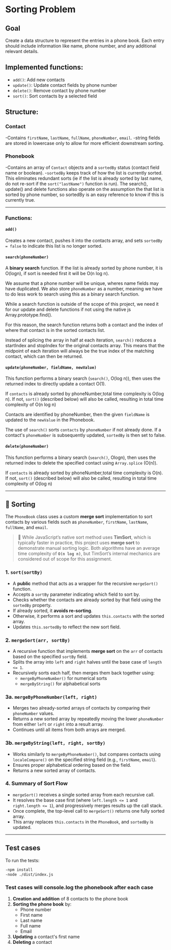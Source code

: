 # Sorting Problem

## Goal

Create a data structure to represent the entries in a phone book. Each entry should include information like name, phone number, and any additional relevant details.

## Implemented functions:

- `add()`: Add new contacts
- `update()`: Update contact fields by phone number
- `delete()`: Remove contact by phone number
- `sort()`: Sort contacts by a selected field

## Structure:

### Contact

-Contains `firstName`, `lastName`, `fullName`, `phoneNumber`, `email`.
-string fields are stored in lowercase only to allow for more efficient downstream sorting.

### Phonebook

-Contains an array of `Contact` objects and a `sortedBy` status (contact field name or boolean). -`sortedBy` keeps track of how the list is currently sorted. This eliminates redundant sorts (ie if the list is already sorted by last name, do not re-sort if the `sort("lastName")` function is run). The search(), update() and delete functions also operate on the assumption the that list is sorted by phone number, so sortedBy is an easy reference to know if this is currently true.

---

### Functions:

#### `add()`

Creates a new contact, pushes it into the contacts array, and sets `sortedBy = false` to indicate this list is no longer sorted.

#### `search(phoneNumber)`

A **binary search** function. If the list is already sorted by phone number, it is O(logn), if sort is needed first it will be O(n log n).

We assume that a phone number will be unique, wheres name fields may have duplicated. We also store `phoneNumber` as a number, meaning we have to do less work to search using this as a binary search function.

While a search function is outside of the scope of this project, we need it for our update and delete functions if not using the native js Array.prototype.find().

For this reason, the search function returns both a contact and the index of where that contact is in the sorted contacts list.

Instead of splicing the array in half at each iteration, `search()` reduces a startIndex and stopIndex for the original contacts array. This means that the midpoint of each iteration will always be the true index of the matching contact, which can then be returned.

#### `update(phoneNumber, fieldName, newValue)`

This function performs a binary search (`search()`, O(log n)), then uses the returned index to directly update a contact O(1).

If `contacts` is already sorted by phoneNumber,total time complexity is O(log n). If not, `sort()` (described below) will also be called, resulting in total time complexity of O(n log n)

Contacts are identified by phoneNumber, then the given `fieldName` is updated to the `newValue` in the Phonebook.

The use of `search()` sorts `contacts` by `phoneNumber` if not already done. If a contact's `phoneNumber` is subsequently updated, `sortedBy` is then set to false.

#### `delete(phoneNumber)`

This function performs a binary search (`search()`, Ologn), then uses the returned index to delete the specified contact using `Array.splice` (O(n)).

If `contacts` is already sorted by phoneNumber,total time complexity is O(n). If not, `sort()` (described below) will also be called, resulting in total time complexity of O(log n)

---

## 🔄 Sorting

The `PhoneBook` class uses a custom **merge sort** implementation to sort contacts by various fields such as `phoneNumber`, `firstName`, `lastName`, `fullName`, and `email`.

> 📝 While JavaScript’s native sort method uses **TimSort**, which is typically faster in practice, this project uses **merge sort** to demonstrate manual sorting logic. Both algorithms have an average time complexity of **`O(n log n)`**, but TimSort’s internal mechanics are considered out of scope for this assignment.

### 1. `sort(sortBy)`

- A **public** method that acts as a wrapper for the recursive `mergeSort()` function.
- Accepts a `sortBy` parameter indicating which field to sort by.
- Checks whether the contacts are already sorted by that field using the `sortedBy` property.
- If already sorted, it **avoids re-sorting**.
- Otherwise, it performs a sort and updates `this.contacts` with the sorted array.
- Updates `this.sortedBy` to reflect the new sort field.

### 2. `mergeSort(arr, sortBy)`

- A recursive function that implements **merge sort** on the `arr` of contacts based on the specified `sortBy` field.
- Splits the array into `left` and `right` halves until the base case of `length <= 1`.
- Recursively sorts each half, then merges them back together using:
  - `mergeByPhoneNumber()` for numerical sorts
  - `mergeByString()` for alphabetical sorts

### 3a. `mergeByPhoneNumber(left, right)`

- Merges two already-sorted arrays of contacts by comparing their `phoneNumber` values.
- Returns a new sorted array by repeatedly moving the lower `phoneNumber` from either `left` or `right` into a result array.
- Continues until all items from both arrays are merged.

### 3b. `mergeByString(left, right, sortBy)`

- Works similarly to `mergeByPhoneNumber()`, but compares contacts using `localeCompare()` on the specified string field (e.g., `firstName`, `email`).
- Ensures proper alphabetical ordering based on the field.
- Returns a new sorted array of contacts.

### 4. Summary of Sort Flow

- `mergeSort()` receives a single sorted array from each recursive call.
- It resolves the base case first (where `left.length <= 1` and `right.length <= 1`), and progressively merges results up the call stack.
- Once complete, the top-level call to `mergeSort()` returns one fully sorted array.
- This array replaces `this.contacts` in the `PhoneBook`, and `sortedBy` is updated.

---

## Test cases

To run the tests:

```bash
-npm install
-node ./dist/index.js
```

### Test cases will console.log the phonebook after each case

1. **Creation and addition** of 8 contacts to the phone book
2. **Sorting the phone book** by:
   - Phone number
   - First name
   - Last name
   - Full name
   - Email
3. **Updating** a contact's first name
4. **Deleting** a contact
